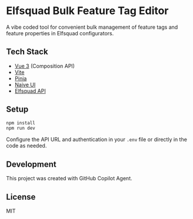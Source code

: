 

# Elfsquad Bulk Feature Tag Editor

A vibe coded tool for convenient bulk management of feature tags and feature properties in Elfsquad configurators.

## Tech Stack
- [Vue 3](https://vuejs.org/) (Composition API)
- [Vite](https://vitejs.dev/)
- [Pinia](https://pinia.vuejs.org/)
- [Naive UI](https://www.naiveui.com/)
- [Elfsquad API](https://developers.elfsquad.io/)

## Setup

```bash
npm install
npm run dev
```

Configure the API URL and authentication in your `.env` file or directly in the code as needed.

## Development
This project was created with GitHub Copilot Agent.

## License
MIT
